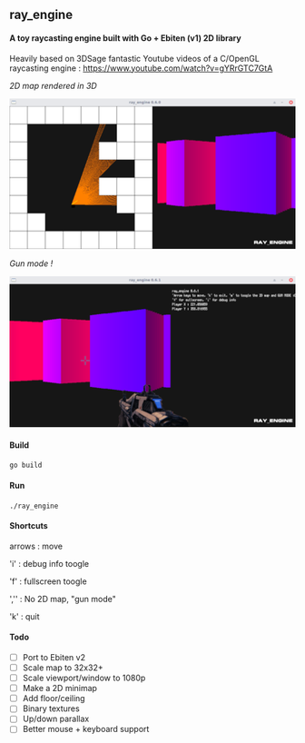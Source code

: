 ## ray_engine

#### A toy raycasting engine built with Go + Ebiten (v1) 2D library

Heavily based on 3DSage fantastic Youtube videos of a C/OpenGL raycasting engine : https://www.youtube.com/watch?v=gYRrGTC7GtA

_2D map rendered in 3D_

![img](screenie.png)

_Gun mode !_

![img](screenie_game.png) 

#### Build

    go build

#### Run

    ./ray_engine

#### Shortcuts

arrows : move

'i' : debug info toogle

'f' : fullscreen toogle

','' : No 2D map, "gun mode"

'k' : quit

#### Todo

- [ ] Port to Ebiten v2
- [ ] Scale map to 32x32+
- [ ] Scale viewport/window to 1080p
- [ ] Make a 2D minimap
- [ ] Add floor/ceiling
- [ ] Binary textures
- [ ] Up/down parallax
- [ ] Better mouse + keyboard support